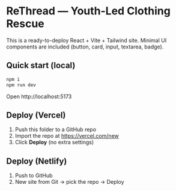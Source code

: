 # ReThread — Youth-Led Clothing Rescue

This is a ready-to-deploy React + Vite + Tailwind site. Minimal UI components are included (button, card, input, textarea, badge).

## Quick start (local)
```bash
npm i
npm run dev
```
Open http://localhost:5173

## Deploy (Vercel)
1) Push this folder to a GitHub repo
2) Import the repo at https://vercel.com/new
3) Click **Deploy** (no extra settings)

## Deploy (Netlify)
1) Push to GitHub
2) New site from Git → pick the repo → Deploy
